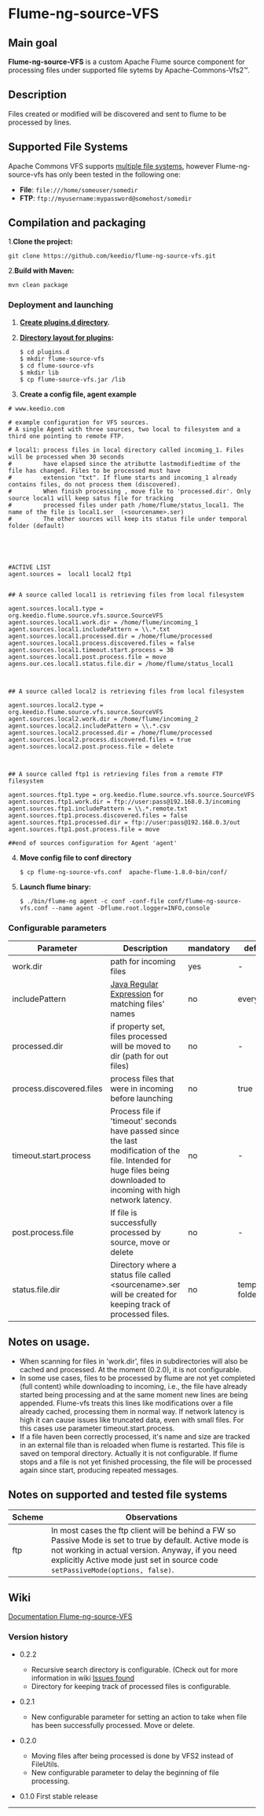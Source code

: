 # Flume-ng-source-VFS

## Main goal
**Flume-ng-source-VFS** is a custom Apache Flume source component for processing files under supported file sytems by Apache-Commons-Vfs2™.

## Description
Files created or modified will be discovered and sent to flume to be processed by lines.

## Supported File Systems
Apache Commons VFS supports [multiple file systems](https://commons.apache.org/proper/commons-vfs/filesystems.html), however Flume-ng-source-vfs has only been tested in the following one:

* **File**: `file:///home/someuser/somedir`
* **FTP**:  `ftp://myusername:mypassword@somehost/somedir`

## Compilation and packaging
1.**Clone the project:**
```
git clone https://github.com/keedio/flume-ng-source-vfs.git
```

2.**Build with Maven:**
```
mvn clean package
```

### Deployment and launching ###

1. **[Create plugins.d directory](https://flume.apache.org/FlumeUserGuide.html#the-plugins-d-directory).**
2. **[Directory layout for plugins](https://flume.apache.org/FlumeUserGuide.html#directory-layout-for-plugins):**

    ```
    $ cd plugins.d
    $ mkdir flume-source-vfs
    $ cd flume-source-vfs
    $ mkdir lib
    $ cp flume-source-vfs.jar /lib
     ```

3. **Create a config file, agent example**
````
# www.keedio.com

# example configuration for VFS sources.
# A single Agent with three sources, two local to filesystem and a third one pointing to remote FTP.

# local1: process files in local directory called incoming_1. Files will be processed when 30 seconds
#         have elapsed since the atributte lastmodifiedtime of the file has changed. Files to be processed must have
#         extension "txt". If flume starts and incoming_1 already contains files, do not process them (discovered).
#         When finish processing , move file to 'processed.dir'. Only source local1 will keep satus file for tracking
#         processed files under path /home/flume/status_local1. The name of the file is local1.ser  (<sourcename>.ser)
#         The other sources will keep its status file under temporal folder (default)





#ACTIVE LIST
agent.sources =  local1 local2 ftp1


## A source called local1 is retrieving files from local filesystem

agent.sources.local1.type = org.keedio.flume.source.vfs.source.SourceVFS
agent.sources.local1.work.dir = /home/flume/incoming_1
agent.sources.local1.includePattern = \\.*.txt
agent.sources.local1.processed.dir = /home/flume/processed
agent.sources.local1.process.discovered.files = false
agent.sources.local1.timeout.start.process = 30
agent.sources.local1.post.process.file = move
agens.our.ces.local1.status.file.dir = /home/flume/status_local1



## A source called local2 is retrieving files from local filesystem

agent.sources.local2.type = org.keedio.flume.source.vfs.source.SourceVFS
agent.sources.local2.work.dir = /home/flume/incoming_2
agent.sources.local2.includePattern = \\.*.csv
agent.sources.local2.processed.dir = /home/flume/processed
agent.sources.local2.process.discovered.files = true
agent.sources.local2.post.process.file = delete



## A source called ftp1 is retrieving files from a remote FTP filesystem

agent.sources.ftp1.type = org.keedio.flume.source.vfs.source.SourceVFS
agent.sources.ftp1.work.dir = ftp://user:pass@192.168.0.3/incoming
agent.sources.ftp1.includePattern = \\.*.remote.txt
agent.sources.ftp1.process.discovered.files = false
agent.sources.ftp1.processed.dir = ftp://user:pass@192.168.0.3/out
agent.sources.ftp1.post.process.file = move

##end of sources configuration for Agent 'agent'
````


4. **Move config file to conf directory**

     ```
     $ cp flume-ng-source-vfs.conf  apache-flume-1.8.0-bin/conf/
     ```

5. **Launch flume binary:**

     ```
    $ ./bin/flume-ng agent -c conf -conf-file conf/flume-ng-source-vfs.conf --name agent -Dflume.root.logger=INFO,console
     ```

### Configurable parameters

|Parameter|Description|mandatory|default|observations|
|------|-----------|---|----|---|
|work.dir|path for incoming files|yes|-|/home/flume/incoming|
|includePattern| [Java Regular Expression](https://docs.oracle.com/javase/7/docs/api/java/util/regex/Pattern.html) for matching files' names|no|everything|"\\\\.*.txt" just txt files|
|processed.dir|if property set, files processed will be moved to dir (path for out files)|no|-|/home/flume/out, remember check for permissions
|process.discovered.files|process files that were in incoming before launching|no|true|true or false|
|timeout.start.process|Process file if 'timeout' seconds have passed since the last modification of the file. Intended for huge files being downloaded to incoming with high network latency. |no|- |For example 60 (seconds), The timeout set by this property is recalculated basis on 'getFileSystem.getLastModTimeAccuracy'|
|post.process.file|If file is successfully processed by source, move or delete|no|-|move or delete. Rememeber to check for permissions. If move files is set but target directory does not exists, file will not be moved.|
|status.file.dir|Directory where a status file called \<sourcename>.ser will be created for keeping track of processed files.|no|temporal folder|The serialized information is a simple map of filename vs size |

## Notes on usage.
+ When scanning for files in 'work.dir', files in subdirectories will also be cached and processed. At the moment (0.2.0), it is not configurable.
+ In some use cases, files to be processed by flume are not yet completed (full content) while downloading to incoming, i.e., the file have already started being processing and at the same moment new lines are being appended. Flume-vfs treats this lines like modifications over a file already cached, processing them in normal way. If network latency is high it can cause issues like truncated data, even with small files. For this cases use parameter timeout.start.process.
+ If a file haven been correctly processed, it's name and size are tracked in an external file than is reloaded when flume is restarted. This file is saved on temporal directory. Actually it is not configurable. If flume stops and a file is not yet finished processing, the file will be processed again since start, producing repeated messages.

## Notes on supported and tested file systems ##

| Scheme | Observations |
| ------ | ------ |
|  ftp  |   In most cases the ftp client will be behind a FW so Passive Mode is set to true by default. Active mode is not working in actual version. Anyway, if you need explicitly Active mode just set in source code `setPassiveMode(options, false)`.|

## Wiki
 [Documentation Flume-ng-source-VFS](https://github.com/keedio/Flume-ng-source-VFS/wiki)

### Version history #####
- 0.2.2
    + Recursive search directory is configurable. (Check out for more information in wiki [Issues found](https://github.com/keedio/Flume-ng-source-VFS/wiki/NOTES#issues-found)
    + Directory for keeping track of processed files is configurable.

- 0.2.1
    + New configurable parameter for setting an action to take when file has been successfully processed. Move or delete.
- 0.2.0
    + Moving files after being processed is done by VFS2 instead of FileUtils.
    + New configurable parameter to delay the beginning of file processing.
- 0.1.0 First stable release
* * *